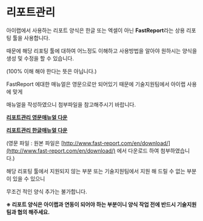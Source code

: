 # 리포트관리

아이랩에서 사용하는 리포트 양식은 한글 또는 엑셀이 아닌 **FastReport**라는 상용 리포팅 툴을 사용합니다.

때문에 해당 리포팅 툴에 대하여 어느정도 이해하고 사용방법을 알아야 원하시는 양식을 생성 및 수정을 할 수 있습니다.

\(100% 이해 해야 한다는 뜻은 아닙니다.\)

FastReport 에대한 매뉴얼은 영문으로만 되어있기 때문에 기술지원팀에서 아이랩 사용에 맞게

매뉴얼을 작성하였으니 첨부파일을 참고해주시기 바랍니다.

[**리포트관리 영문매뉴얼 다운**](http://cafeattach.naver.net/53c64fffecbfb76b44a1c8f9c52c592b89db25c79f/20160816_97_cafefile/26230327_1471313688097_OoztLR_pdf/%284.0%29FR_UserManual-en.pdf?type=attachment)

[**리포트관리 한글매뉴얼 다운**](https://github.com/wooritech/ilab-user-manual/raw/master/assets/iLabReportKorea.pdf)

\(영문 파일 : 원본 파일은 [http://www.fast-report.com/en/download/](http://www.fast-report.com/en/download/) 에서 다운로드 하여 첨부하였습니다.\)

해당 리포팅 툴에서 지원되지 않는 부분 또는 기술지원팀에서 지원 해 드릴 수 없는 부분이 있을 수 있으니

무조건 적인 양식 추가는 불가합니다.

**※ 리포트 양식은 아이랩과 연동이 되어야 하는 부분이니 양식 작업 전에 반드시 기술지원팀과 협의 해주세요.**

